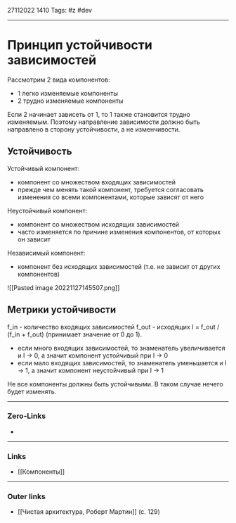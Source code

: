 27112022 1410
Tags: #z #dev

---
# Принцип устойчивости зависимостей

Рассмотрим 2 вида компонентов:
- 1 легко изменяемые компоненты
- 2 трудно изменяемые компоненты

Если 2 начинает зависеть от 1, то 1 также становится трудно изменяемым.
Поэтому направление зависимости должно быть направлено в сторону устойчивости, а не изменчивости.

## Устойчивость

Устойчивый компонент:
- компонент со множеством входящих зависимостей
- прежде чем менять такой компонент, требуется согласовать изменения со всеми компонентами, которые зависят от него

Неустойчивый компонент:
- компонент со множеством исходящих зависимостей
- часто изменяется по причине изменения компонентов, от которых он зависит

Независимый компонент:
- компонент без исходящих зависимостей (т.е. не зависит от других компонентов)

![[Pasted image 20221127145507.png]]

## Метрики устойчивости

f_in - количество входящих зависимостей
f_out - исходящих
I = f_out / (f_in + f_out) (принимает значение от 0 до 1).

- если много входящих зависимостей, то знаменатель увеличивается и I -> 0, а значит компонент устойчивый при I -> 0
- если мало входящих зависимостей, то знаменатель уменьшается и I -> 1, а значит компонент неустойчивый при I -> 1

Не все компоненты должны быть устойчивыми. В таком случае нечего будет изменять.

---
### Zero-Links
- 

---
### Links
- [[Компоненты]]

---
### Outer links
- [[Чистая архитектура, Роберт Мартин]] (с. 129)